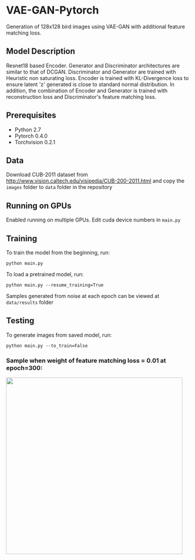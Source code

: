 # VAE-GAN-Pytorch
Generation of 128x128 bird images using VAE-GAN with additional feature matching loss.

## Model Description
Resnet18 based Encoder. Generator and Discriminator architectures are similar to that of DCGAN. Discriminator and Generator are trained with Heuristic non saturating loss. Encoder is trained with KL-Divergence loss to ensure latent 'z' generated is close to standard normal distribution. In addition, the combination of Encoder and Generator is trained with reconstruction loss and Discriminator's feature matching loss. 

## Prerequisites
* Python 2.7
* Pytorch 0.4.0
* Torchvision 0.2.1

## Data
Download CUB-2011 dataset from http://www.vision.caltech.edu/visipedia/CUB-200-2011.html and copy the ```images``` folder to ```data``` folder in the repository

## Running on GPUs
Enabled running on multiple GPUs. Edit cuda device numbers in ```main.py```

## Training
To train the model from the beginning, run:
```
python main.py
```
To load a pretrained model, run:
```
python main.py --resume_training=True
```
Samples generated from noise at each epoch can be viewed at ```data/results``` folder

## Testing
To generate images from saved model, run:
```
python main.py --to_train=False
```
### Sample when weight of feature matching loss = 0.01 at epoch=300:
<img src="https://github.com/rohithreddy024/VAE-GAN-Pytorch/blob/master/imgs/sample_img.jpg" width="480">
